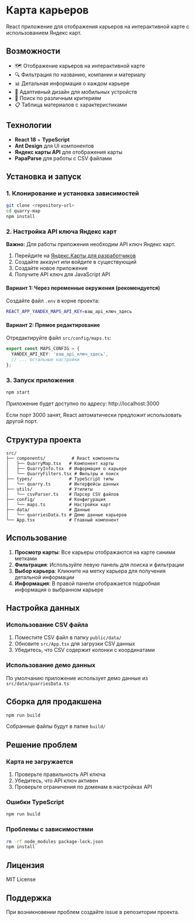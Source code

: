 # Карта карьеров

React приложение для отображения карьеров на интерактивной карте с использованием Яндекс карт.

## Возможности

- 🗺️ Отображение карьеров на интерактивной карте
- 🔍 Фильтрация по названию, компании и материалу
- 📊 Детальная информация о каждом карьере
- 📱 Адаптивный дизайн для мобильных устройств
- 🎯 Поиск по различным критериям
- 📋 Таблица материалов с характеристиками

## Технологии

- **React 18** + **TypeScript**
- **Ant Design** для UI компонентов
- **Яндекс карты API** для отображения карты
- **PapaParse** для работы с CSV файлами

## Установка и запуск

### 1. Клонирование и установка зависимостей

```bash
git clone <repository-url>
cd quarry-map
npm install
```

### 2. Настройка API ключа Яндекс карт

**Важно:** Для работы приложения необходим API ключ Яндекс карт.

1. Перейдите на [Яндекс.Карты для разработчиков](https://developer.tech.yandex.ru/)
2. Создайте аккаунт или войдите в существующий
3. Создайте новое приложение
4. Получите API ключ для JavaScript API

#### Вариант 1: Через переменные окружения (рекомендуется)

Создайте файл `.env` в корне проекта:
```bash
REACT_APP_YANDEX_MAPS_API_KEY=ваш_api_ключ_здесь
```

#### Вариант 2: Прямое редактирование

Отредактируйте файл `src/config/maps.ts`:
```typescript
export const MAPS_CONFIG = {
  YANDEX_API_KEY: 'ваш_api_ключ_здесь',
  // ... остальные настройки
};
```

### 3. Запуск приложения

```bash
npm start
```

Приложение будет доступно по адресу: http://localhost:3000

Если порт 3000 занят, React автоматически предложит использовать другой порт.

## Структура проекта

```
src/
├── components/          # React компоненты
│   ├── QuarryMap.tsx   # Компонент карты
│   ├── QuarryInfo.tsx  # Информация о карьере
│   └── QuarryFilters.tsx # Фильтры и поиск
├── types/              # TypeScript типы
│   └── quarry.ts       # Интерфейсы данных
├── utils/              # Утилиты
│   └── csvParser.ts    # Парсер CSV файлов
├── config/             # Конфигурация
│   └── maps.ts         # Настройки карт
├── data/               # Данные
│   └── quarriesData.ts # Демо данные карьеров
└── App.tsx             # Главный компонент
```

## Использование

1. **Просмотр карты**: Все карьеры отображаются на карте синими метками
2. **Фильтрация**: Используйте левую панель для поиска и фильтрации
3. **Выбор карьера**: Кликните на метку карьера для получения детальной информации
4. **Информация**: В правой панели отображается подробная информация о выбранном карьере

## Настройка данных

### Использование CSV файла

1. Поместите CSV файл в папку `public/data/`
2. Обновите `src/App.tsx` для загрузки CSV данных
3. Убедитесь, что CSV содержит колонки с координатами

### Использование демо данных

По умолчанию приложение использует демо данные из `src/data/quarriesData.ts`

## Сборка для продакшена

```bash
npm run build
```

Собранные файлы будут в папке `build/`

## Решение проблем

### Карта не загружается

1. Проверьте правильность API ключа
2. Убедитесь, что API ключ активен
3. Проверьте ограничения по доменам в настройках API

### Ошибки TypeScript

```bash
npm run build
```

### Проблемы с зависимостями

```bash
rm -rf node_modules package-lock.json
npm install
```

## Лицензия

MIT License

## Поддержка

При возникновении проблем создайте issue в репозитории проекта.

